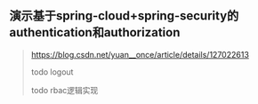 ## 演示基于spring-cloud+spring-security的authentication和authorization

> https://blog.csdn.net/yuan__once/article/details/127022613
>
> todo logout
>
> todo rbac逻辑实现
